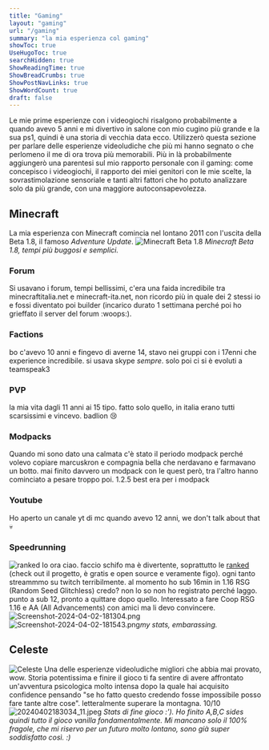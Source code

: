 ```yaml
---
title: "Gaming"
layout: "gaming"
url: "/gaming"
summary: "la mia esperienza col gaming"
showToc: true
UseHugoToc: true
searchHidden: true
ShowReadingTime: true
ShowBreadCrumbs: true
ShowPostNavLinks: true
ShowWordCount: true
draft: false
---
```


Le mie prime esperienze con i videogiochi risalgono probabilmente a quando avevo 5 anni e mi divertivo in salone con mio cugino più grande e la sua ps1, quindi è una storia di vecchia data ecco. Utilizzerò questa sezione per parlare delle esperienze videoludiche che più mi hanno segnato o che perlomeno il me di ora trova più memorabili. Più in là probabilmente aggiungerò una parentesi sul mio rapporto personale con il gaming: come concepisco i videogiochi, il rapporto dei miei genitori con le mie scelte, la sovrastimolazione sensoriale e tanti altri fattori che ho potuto analizzare solo da più grande, con una maggiore autoconsapevolezza.

## Minecraft
La mia esperienza con Minecraft comincia nel lontano 2011 con l'uscita della Beta 1.8, il famoso _Adventure Update_.
![Minecraft Beta 1.8](https://i.redd.it/gk2ocpsvbfn01.png "Minecraft Beta 1.8, tempi più buggati e semplici")
*Minecraft Beta 1.8, tempi più buggosi e semplici.*
### Forum
Si usavano i forum, tempi bellissimi, c'era una faida incredibile tra minecraftitalia.net e minecraft-ita.net, non ricordo più in quale dei 2 stessi io e fossi diventato poi builder (incarico durato 1 settimana perché poi ho grieffato il server del forum :woops:). 
### Factions
bo c'avevo 10 anni e fingevo di averne 14, stavo nei gruppi con i 17enni che experience incredibile. si usava skype *sempre*. solo poi ci si è evoluti a teamspeak3
### PVP
la mia vita dagli 11 anni ai 15 tipo. fatto solo quello, in italia erano tutti scarsissimi e vincevo. badlion :cry:
### Modpacks
Quando mi sono dato una calmata c'è stato il periodo modpack perché volevo copiare marcuskron e compagnia bella che nerdavano e farmavano un botto. mai finito davvero un modpack con le quest però, tra l'altro hanno cominciato a pesare troppo poi. 1.2.5 best era per i modpack
### Youtube
Ho aperto un canale yt di mc quando avevo 12 anni, we don't talk about that :skull:
### Speedrunning
![ranked](https://i.ytimg.com/vi/iqCjzv244qY/maxresdefault.jpg)
Io ora ciao. faccio schifo ma è divertente, soprattutto le [ranked](https://mcsrranked.com/profile/sberlffn) (check out il progetto, è gratis e open source e veramente figo). ogni tanto streammmo su twitch terribilmente. al momento ho sub 16min in 1.16 RSG (Random Seed Glitchless) credo? non lo so non ho registrato perché laggo. punto a sub 12, pronto a quittare dopo quello.
Interessato a fare Coop RSG 1.16 e AA (All Advancements) con amici ma li devo convincere.
![Screenshot-2024-04-02-181304.png](https://tinypic.host/images/2024/04/02/Screenshot-2024-04-02-181304.png)
![Screenshot-2024-04-02-181543.png](https://tinypic.host/images/2024/04/02/Screenshot-2024-04-02-181543.png)*my stats, embarassing.*

## Celeste
![Celeste](https://gamespot.com/a/uploads/original/1556/15568848/3344817-celeste_1.jpg)
Una delle esperienze videoludiche migliori che abbia mai provato, wow. Storia potentissima e finire il gioco ti fa sentire di avere affrontato un'avventura psicologica molto intensa dopo la quale hai acquisito confidence pensando "se ho fatto questo credendo fosse impossibile posso fare tante altre cose". letteralmente superare la montagna. 10/10
![20240402183034_11.jpeg](https://tinypic.host/images/2024/04/02/20240402183034_11.jpeg)
*Stats di fine gioco :'). Ho finito A,B,C sides quindi tutto il gioco vanilla fondamentalmente. Mi mancano solo il 100% fragole, che mi riservo per un futuro molto lontano, sono già super soddisfatto così. :)*


